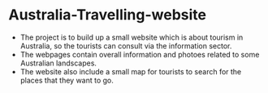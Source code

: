 # Australia-Travelling-website
- The project is to build up a small website which is about tourism in Australia, so the tourists can consult via the information sector.
- The webpages contain overall information and photoes related to some Australian landscapes.
- The website also include a small map for tourists to search for the places that they want to go.
